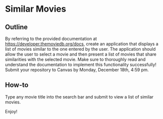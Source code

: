 # Similar Movies

## Outline

By referring to the provided documentation at https://developer.themoviedb.org/docs, create an application that displays a list of movies similar to the one entered by the user. The application should allow the user to select a movie and then present a list of movies that share similarities with the selected movie.
Make sure to thoroughly read and understand the documentation to implement this functionality successfully!
Submit your repository to Canvas by Monday, December 18th, 4:59 pm.

## How-to

Type any movie title into the search bar and submit to view a list of similar movies.

Enjoy!
